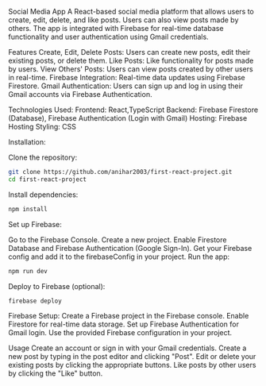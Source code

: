 Social Media App
A React-based social media platform that allows users to create, edit, delete, and like posts. Users can also view posts made by others. The app is integrated with Firebase for real-time database functionality and user authentication using Gmail credentials.

Features
Create, Edit, Delete Posts: Users can create new posts, edit their existing posts, or delete them.
Like Posts: Like functionality for posts made by users.
View Others' Posts: Users can view posts created by other users in real-time.
Firebase Integration: Real-time data updates using Firebase Firestore.
Gmail Authentication: Users can sign up and log in using their Gmail accounts via Firebase Authentication.

Technologies Used:
Frontend: React,TypeScript
Backend: Firebase Firestore (Database), Firebase Authentication (Login with Gmail)
Hosting: Firebase Hosting
Styling: CSS

Installation:

Clone the repository:

```bash
git clone https://github.com/anihar2003/first-react-project.git
cd first-react-project
```
Install dependencies:

```bash
npm install
```
Set up Firebase:

Go to the Firebase Console.
Create a new project.
Enable Firestore Database and Firebase Authentication (Google Sign-In).
Get your Firebase config and add it to the firebaseConfig in your project.
Run the app:

```bash
npm run dev
```
Deploy to Firebase (optional):

```bash
firebase deploy
```

Firebase Setup:
Create a Firebase project in the Firebase console.
Enable Firestore for real-time data storage.
Set up Firebase Authentication for Gmail login.
Use the provided Firebase configuration in your project.

Usage
Create an account or sign in with your Gmail credentials.
Create a new post by typing in the post editor and clicking "Post".
Edit or delete your existing posts by clicking the appropriate buttons.
Like posts by other users by clicking the "Like" button.
